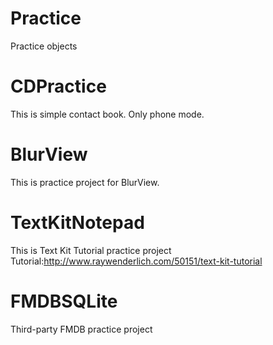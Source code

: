 Practice
========

Practice objects

CDPractice
===========
This is simple contact book.
Only phone mode.

BlurView
==========
This is practice project for BlurView.

TextKitNotepad
============
This is Text Kit Tutorial practice project 
Tutorial:http://www.raywenderlich.com/50151/text-kit-tutorial

FMDBSQLite
===========
Third-party FMDB practice project
